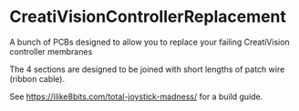# CreatiVisionControllerReplacement

A bunch of PCBs designed to allow you to replace your failing CreatiVision controller membranes

The 4 sections are designed to be joined with short lengths of patch wire (ribbon cable).

See https://ilike8bits.com/total-joystick-madness/ for a build guide.
